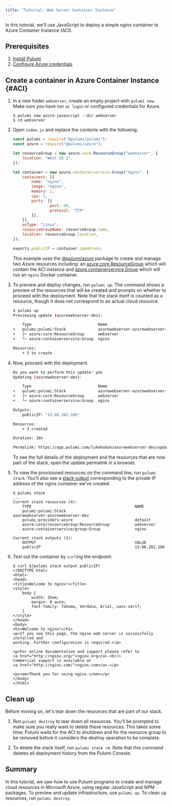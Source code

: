 ```yaml
---
title: "Tutorial: Web Server Container Instance"
---
```


In this tutorial, we'll use JavaScript to deploy a simple nginx container to Azure Container Instance (ACI).

## Prerequisites

1.  [Install Pulumi](../install.html)
1.  [Configure Azure credentials](./setup.html)

## Create a container in Azure Container Instance {#ACI}

1.  In a new folder `webserver`, create an empty project with `pulumi new`. Make sure you have run `az login` or configured credentials for Azure.
    ```
    $ pulumi new azure-javascript --dir webserver
    $ cd webserver
    ```

1.  Open `index.js` and replace the contents with the following:

    ```javascript
    const pulumi = require("@pulumi/pulumi");
    const azure = require("@pulumi/azure");

    let resourceGroup = new azure.core.ResourceGroup("webserver", {
        location: "West US 2",
    });

    let container = new azure.containerservice.Group("nginx", {
        containers: [{
            name: "nginx",
            image: "nginx",
            memory: 1,
            cpu: 1,
            ports: [{
                    port: 80,
                    protocol: "TCP"
            }],
        }],
        osType: "Linux",
        resourceGroupName: resourceGroup.name,
        location: resourceGroup.location,
    });

    exports.publicIP = container.ipAddress;
    ```

    This example uses the [@pulumi/azure](https://pulumi.io/reference/pkg/nodejs/@pulumi/azure/) package to create and manage two Azure resources including: an [azure.core.ResourceGroup](https://pulumi.io/reference/pkg/nodejs/@pulumi/azure/core/#ResourceGroup) which will contain the ACI instance and [azure.containerservice.Group](https://pulumi.io/reference/pkg/nodejs/@pulumi/azure/containerservice/#Group) which will run an `nginx` Docker container.

1.  To preview and deploy changes, run `pulumi up`. The command shows a preview of the resources that will be created and prompts on whether to proceed with the deployment.  Note that the stack itself is counted as a resource, though it does not correspond to an actual cloud resource.

    ```bash
    $ pulumi up
    Previewing update (azurewebserver-dev):

        Type                             Name                               Plan
    +   pulumi:pulumi:Stack              azurewebserver-azurewebserver-dev  create
    +   ├─ azure:core:ResourceGroup      webserver                          create
    +   └─ azure:containerservice:Group  nginx                              create

    Resources:
        + 3 to create
    ```

1.  Now, proceed with the deployment. 

    ```bash
    Do you want to perform this update? yes
    Updating (azurewebserver-dev):

        Type                             Name                               Status
    +   pulumi:pulumi:Stack              azurewebserver-azurewebserver-dev  created
    +   ├─ azure:core:ResourceGroup      webserver                          created
    +   └─ azure:containerservice:Group  nginx                              created

    Outputs:
        publicIP: "13.66.202.166"

    Resources:
        + 3 created

    Duration: 10s

    Permalink: https://app.pulumi.com/lukehoban/azurewebserver-dev/updates/51
    ```

    To see the full details of the deployment and the resources that are now part of the stack, open the update permalink in a browser.

1.  To view the provisioned resources on the command line, run `pulumi stack`. You'll also see a [stack output](/reference/stack.html#output) corresponding to the private IP address of the nginx container we've created.  

    ```
    $ pulumi stack
    ...
    Current stack resources (4):
        TYPE                                             NAME
        pulumi:pulumi:Stack                              azurewebserver-azurewebserver-dev
        pulumi:providers:azure                           default
        azure:core/resourceGroup:ResourceGroup           webserver
        azure:containerservice/group:Group               nginx

    Current stack outputs (1):
        OUTPUT                                           VALUE
        publicIP                                         13.66.202.166
    ```

1.  Test out the container by `curl`ing the endpoint:

    ```
    $ curl $(pulumi stack output publicIP)
    <!DOCTYPE html>
    <html>
    <head>
    <title>Welcome to nginx!</title>
    <style>
        body {
            width: 35em;
            margin: 0 auto;
            font-family: Tahoma, Verdana, Arial, sans-serif;
        }
    </style>
    </head>
    <body>
    <h1>Welcome to nginx!</h1>
    <p>If you see this page, the nginx web server is successfully installed and
    working. Further configuration is required.</p>

    <p>For online documentation and support please refer to
    <a href="http://nginx.org/">nginx.org</a>.<br/>
    Commercial support is available at
    <a href="http://nginx.com/">nginx.com</a>.</p>

    <p><em>Thank you for using nginx.</em></p>
    </body>
    </html>
    ```

## Clean up

Before moving on, let's tear down the resources that are part of our stack.

1.  Run `pulumi destroy` to tear down all resources.  You'll be prompted to make sure you really want to delete these resources. This takes some time; Pulumi waits for the ACI to shutdown and for the resource group to be removed before it considers the destroy operation to be complete.

1.  To delete the stack itself, run `pulumi stack rm`. Note that this command deletes all deployment history from the Pulumi Console.

## Summary

In this tutorial, we saw how to use Pulumi programs to create and manage cloud resources in Microsoft Azure, using regular JavaScript and NPM packages. To preview and update infrastructure, use `pulumi up`. To clean up resources, run `pulumi destroy`.
